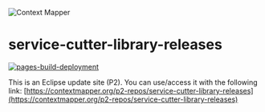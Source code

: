 ![Context Mapper](https://raw.githubusercontent.com/wiki/ContextMapper/context-mapper-dsl/logo/cm-logo-github-small.png) 
# service-cutter-library-releases
[![pages-build-deployment](https://github.com/ContextMapper/p2-repos/actions/workflows/pages/pages-build-deployment/badge.svg)](https://github.com/ContextMapper/p2-repos/actions/workflows/pages/pages-build-deployment)

This is an Eclipse update site (P2). You can use/access it with the following link: [https://contextmapper.org/p2-repos/service-cutter-library-releases](https://contextmapper.org/p2-repos/service-cutter-library-releases)

